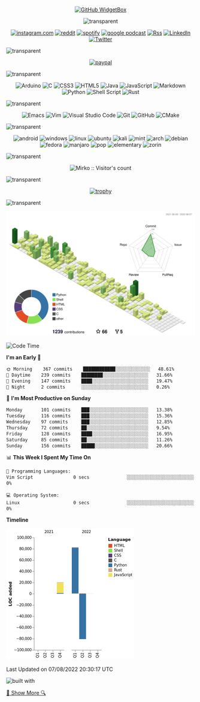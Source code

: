 #
 
<div align="center">
 
 [![GitHub WidgetBox](https://github-widgetbox.vercel.app/api/profile?username=Mirko-r&data=followers,repositories,stars,commits)](https://github.com/Jurredr/github-widgetbox)

![transparent](https://capsule-render.vercel.app/api?type=transparent&fontColor=703ee5&text=Social&height=150&fontSize=60)
 
[![instagram.com](https://img.shields.io/badge/Instagram-E4405F?style=for-the-badge&logo=instagram&logoColor=white)](https://instagram.com/mirko_rovere/)
[![reddit](https://img.shields.io/badge/Reddit-FF4500?style=for-the-badge&logo=reddit&logoColor=white)](https://reddit.com/user/mirkou)
[![spotify](https://img.shields.io/badge/Spotify-1ED760?&style=for-the-badge&logo=spotify&logoColor=white)](https://open.spotify.com/show/58cchaSIqWwuQ9pRYeX4kY)
[![google podcast](https://img.shields.io/badge/Google_Podcasts-4285F4?style=for-the-badge&logo=google-podcasts&logoColor=white)](https://www.google.com/podcasts?feed=aHR0cHM6Ly9hbmNob3IuZm0vcy8zZTQ0ZTMzMC9wb2RjYXN0L3Jzcw==)
[![Rss](https://img.shields.io/badge/rss-F88900?style=for-the-badge&logo=rss&logoColor=white)](https://mirko-r.github.io/blog/feed.xml)
[![LinkedIn](https://img.shields.io/badge/linkedin-%230077B5.svg?style=for-the-badge&logo=linkedin&logoColor=white)](https://www.linkedin.com/in/mirko-rovere-695a67203)
[![Twitter](https://img.shields.io/badge/Twitter-%231DA1F2.svg?style=for-the-badge&logo=Twitter&logoColor=white)](https://twitter.com/RovereMirko)

</div>

![transparent](https://capsule-render.vercel.app/api?type=transparent&fontColor=703ee5&text=Support&height=150&fontSize=60&desc=My%20Work&descAlignY=75&descAlign=60)

<div align="center">

[![paypal](https://img.shields.io/badge/PayPal-00457C?style=for-the-badge&logo=paypal&logoColor=white)](https://paypal.me/stupidamentepod)

</div>

![transparent](https://capsule-render.vercel.app/api?type=transparent&fontColor=703ee5&text=Language&height=150&fontSize=60&desc=That%20I%20Know&descAlignY=75&descAlign=60)

<div align="center">

![Arduino](https://img.shields.io/badge/-Arduino-00979D?style=for-the-badge&logo=Arduino&logoColor=white) 
![C](https://img.shields.io/badge/c-%2300599C.svg?style=for-the-badge&logo=c&logoColor=white) 
![CSS3](https://img.shields.io/badge/css3-%231572B6.svg?style=for-the-badge&logo=css3&logoColor=white) 
![HTML5](https://img.shields.io/badge/html5-%23E34F26.svg?style=for-the-badge&logo=html5&logoColor=white) 
![Java](https://img.shields.io/badge/java-%23ED8B00.svg?style=for-the-badge&logo=java&logoColor=white) 
![JavaScript](https://img.shields.io/badge/javascript-%23323330.svg?style=for-the-badge&logo=javascript&logoColor=%23F7DFE) 
![Markdown](https://img.shields.io/badge/markdown-%23000000.svg?style=for-the-badge&logo=markdown&logoColor=white)
![Python](https://img.shields.io/badge/python-3670A0?style=for-the-badge&logo=python&logoColor=ffdd54)
![Shell Script](https://img.shields.io/badge/shell_script-%23121011.svg?style=for-the-badge&logo=gnu-bash&logoColor=white) 
![Rust](https://img.shields.io/badge/rust-%23000000.svg?style=for-the-badge&logo=rust&logoColor=white)
 
</div>

![transparent](https://capsule-render.vercel.app/api?type=transparent&fontColor=703ee5&text=Other%20Stuffs&height=150&fontSize=60&desc=That%20I%20Know&descAlignY=75&descAlign=60)

<div align="center">

![Emacs](https://img.shields.io/badge/Emacs-%237F5AB6.svg?&style=for-the-badge&logo=gnu-emacs&logoColor=white) ![Vim](https://img.shields.io/badge/VIM-%2311AB00.svg?style=for-the-badge&logo=vim&logoColor=white) ![Visual Studio Code](https://img.shields.io/badge/Visual%20Studio%20Code-0078d7.svg?style=for-the-badge&logo=visual-studio-code&logoColor=white) ![Git](https://img.shields.io/badge/git-%23F05033.svg?style=for-the-badge&logo=git&logoColor=white) ![GitHub](https://img.shields.io/badge/github-%23121011.svg?style=for-the-badge&logo=github&logoColor=white) ![CMake](https://img.shields.io/badge/CMake-%23008FBA.svg?style=for-the-badge&logo=cmake&logoColor=white)

</div>

![transparent](https://capsule-render.vercel.app/api?type=transparent&fontColor=703ee5&text=OS&height=150&fontSize=60&desc=That%20I%20Know&descAlignY=75&descAlign=60)

<div align="center">

![android](https://img.shields.io/badge/Android-3DDC84?style=for-the-badge&logo=android&logoColor=white) ![windows](https://img.shields.io/badge/Windows-0078D6?style=for-the-badge&logo=windows&logoColor=white) ![linux](https://img.shields.io/badge/Linux-FCC624?style=for-the-badge&logo=linux&logoColor=black) ![ubuntu](https://img.shields.io/badge/Ubuntu-E95420?style=for-the-badge&logo=ubuntu&logoColor=white) ![kali](https://img.shields.io/badge/Kali_Linux-557C94?style=for-the-badge&logo=kali-linux&logoColor=white) ![mint](https://img.shields.io/badge/Linux_Mint-87CF3E?style=for-the-badge&logo=linux-mint&logoColor=white) ![arch](https://img.shields.io/badge/Arch_Linux-1793D1?style=for-the-badge&logo=arch-linux&logoColor=white) ![debian](https://img.shields.io/badge/Debian-A81D33?style=for-the-badge&logo=debian&logoColor=white) ![fedora](https://img.shields.io/badge/Fedora-294172?style=for-the-badge&logo=fedora&logoColor=white) ![manjaro](https://img.shields.io/badge/manjaro-35BF5C?style=for-the-badge&logo=manjaro&logoColor=white) ![pop](https://img.shields.io/badge/Pop!_OS-48B9C7?style=for-the-badge&logo=Pop!_OS&logoColor=white) ![elementary](https://img.shields.io/badge/Elementary%20OS-64BAFF?style=for-the-badge&logo=elementary&logoColor=white) ![zorin](https://img.shields.io/badge/Zorin%20OS-0CC1F3?style=for-the-badge&logo=zorin&logoColor=white)

</div>

![transparent](https://capsule-render.vercel.app/api?type=transparent&fontColor=703ee5&text=Visitor's&height=150&fontSize=60&desc=Count&descAlignY=75&descAlign=60)

<div align="center">

![Mirko :: Visitor's count](https://profile-counter.glitch.me/{Mirko-r}/count.svg)

</div>

![transparent](https://capsule-render.vercel.app/api?type=transparent&fontColor=703ee5&text=My&height=150&fontSize=60&desc=Trophies&descAlignY=75&descAlign=60)

<div align="center">

[![trophy](https://github-profile-trophy.vercel.app/?username=Mirko-r)](https://github.com/ryo-ma/github-profile-trophy)

</div>

![transparent](https://capsule-render.vercel.app/api?type=transparent&fontColor=703ee5&text=Github&height=150&fontSize=60&desc=Stats&descAlignY=75&descAlign=60)

<div align="center">
 
![](./profile-3d-contrib/profile-green-animate.svg)

</div>

<!--START_SECTION:waka-->
![Code Time](http://img.shields.io/badge/Code%20Time-191%20hrs%2025%20mins-blue)

**I'm an Early 🐤** 

```text
🌞 Morning    367 commits    ████████████░░░░░░░░░░░░░   48.61% 
🌆 Daytime    239 commits    ████████░░░░░░░░░░░░░░░░░   31.66% 
🌃 Evening    147 commits    ████░░░░░░░░░░░░░░░░░░░░░   19.47% 
🌙 Night      2 commits      ░░░░░░░░░░░░░░░░░░░░░░░░░   0.26%

```
📅 **I'm Most Productive on Sunday** 

```text
Monday       101 commits    ███░░░░░░░░░░░░░░░░░░░░░░   13.38% 
Tuesday      116 commits    ███░░░░░░░░░░░░░░░░░░░░░░   15.36% 
Wednesday    97 commits     ███░░░░░░░░░░░░░░░░░░░░░░   12.85% 
Thursday     72 commits     ██░░░░░░░░░░░░░░░░░░░░░░░   9.54% 
Friday       128 commits    ████░░░░░░░░░░░░░░░░░░░░░   16.95% 
Saturday     85 commits     ██░░░░░░░░░░░░░░░░░░░░░░░   11.26% 
Sunday       156 commits    █████░░░░░░░░░░░░░░░░░░░░   20.66%

```


📊 **This Week I Spent My Time On** 

```text
💬 Programming Languages: 
Vim Script               0 secs              ░░░░░░░░░░░░░░░░░░░░░░░░░   0%

💻 Operating System: 
Linux                    0 secs              ░░░░░░░░░░░░░░░░░░░░░░░░░   0%

```

**Timeline**

![Chart not found](https://raw.githubusercontent.com/Mirko-r/Mirko-r/main/charts/bar_graph.png) 


 Last Updated on 07/08/2022 20:30:17 UTC
<!--END_SECTION:waka-->

![built with](http://ForTheBadge.com/images/badges/built-by-developers.svg)

[🔎 Show More 🔍](https://github.com/Mirko-r?tab="repositories")
